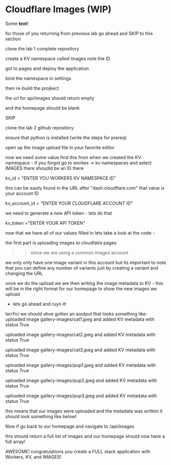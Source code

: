 # Cloudflare Images (WIP)

Some **text**!

for those of you returning from previous lab go ahead and SKIP to this section


clone the lab 1 complete repository 

create a KV namespace called Images 
note the ID 

got to pages and deploy the application 

bind the namespace in settings 

then re-build the projkect

the url for api/images should return empty

and the homepage should be blank



SKIP 

clone the lab 2 github repository 


ensure that python is installed (write the steps for prereq)


open up the image upload file in your favorite editor

now we need some value 
find this from when we created the KV namespace - if you forgot go to workes → kv namespaces and select IMAGES there shoudld be an ID there

kv_id = "ENTER YOU WORKERS KV NAMESPACE ID"

this can be easily found in the URL after "dash.cloudflare.com" that value is your account ID 

kv_account_id = "ENTER YOUR CLOUDFLARE ACCOUNT ID"

we need to generate a new API token - lets do that 


kv_token ="ENTER YOUR API TOKEN"


now that we have all of our values filled in lets take a look at the code -

the first part is uploading images to cloudfalre pages 
>> since we are using a common images account 

we only only have one image variant in this account but its important to note that you can define any number of variants just by creating a variant and changing the URL 

once we do the upload we are then writing the image metadata to KV - this will be in the right format for our homepage to show the new images we upload 


- lets go ahead and ruyn it! 


terrfici we should ahve gotten an aoutput that looks something like: 
uploaded image gallery-images/cat1.jpeg and added KV metadata with status True

uploaded image gallery-images/cat2.jpeg and added KV metadata with status True

uploaded image gallery-images/cat3.jpeg and added KV metadata with status True

uploaded image gallery-images/pup1.jpeg and added KV metadata with status True

uploaded image gallery-images/pup2.jpeg and added KV metadata with status True

uploaded image gallery-images/pup3.jpeg and added KV metadata with status True



this means that our images were uploaded and the metadata was written it should look something like below! 


Now if go back to our homepage and navigate to /api/images 

this should return a full list of images 
and our homepage should now have a full array! 

AWESOME! congratulations you create a FULL stack application with Workers, KV, and IMAGES! 
